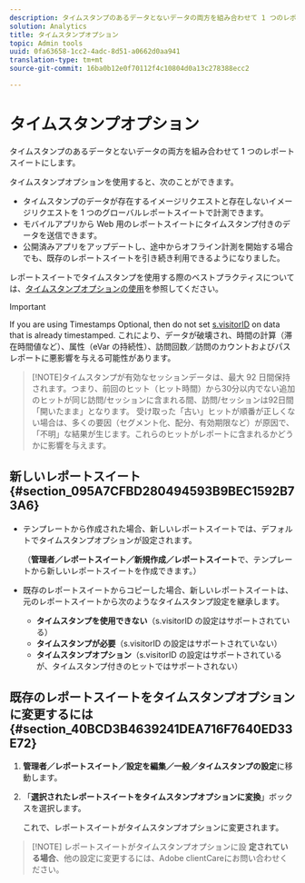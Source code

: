```yaml
---
description: タイムスタンプのあるデータとないデータの両方を組み合わせて 1 つのレポートスイートにします。
solution: Analytics
title: タイムスタンプオプション
topic: Admin tools
uuid: 0fa63658-1cc2-4adc-8d51-a0662d0aa941
translation-type: tm+mt
source-git-commit: 16ba0b12e0f70112f4c10804d0a13c278388ecc2

---
```



# タイムスタンプオプション

タイムスタンプのあるデータとないデータの両方を組み合わせて 1 つのレポートスイートにします。

タイムスタンプオプションを使用すると、次のことができます。

* タイムスタンプのデータが存在するイメージリクエストと存在しないイメージリクエストを 1 つのグローバルレポートスイートで計測できます。
* モバイルアプリから Web 用のレポートスイートにタイムスタンプ付きのデータを送信できます。
* 公開済みアプリをアップデートし、途中からオフライン計測を開始する場合でも、既存のレポートスイートを引き続き利用できるようになりました。

レポートスイートでタイムスタンプを使用する際のベストプラクティスについては、[タイムスタンプオプションの使用](/help/implement/js-implementation/timestamps-overview.md)を参照してください。

>[!IMPORTANT]
>
>If you are using Timestamps Optional, then do not set [s.visitorID](https://marketing.adobe.com/resources/help/en_US/sc/implement/visid_custom.html) on data that is already timestamped. これにより、データが破壊され、時間の計算（滞在時間値など）、属性（eVar の持続性）、訪問回数／訪問のカウントおよびパスレポートに悪影響を与える可能性があります。

> [!NOTE]タイムスタンプが有効なセッションデータは、最大 92 日間保持されます。つまり、前回のヒット（ヒット時間）から30分以内でない追加のヒットが同じ訪問/セッションに含まれる間、訪問/セッションは92日間「開いたまま」となります。 受け取った「古い」ヒットが順番が正しくない場合は、多くの要因（セグメント化、配分、有効期限など）が原因で、「不明」な結果が生じます。これらのヒットがレポートに含まれるかどうかに影響を与えます。

## 新しいレポートスイート {#section_095A7CFBD280494593B9BEC1592B73A6}

* テンプレートから作成された場合、新しいレポートスイートでは、デフォルトでタイムスタンプオプションが設定されます。

   （**管理者／レポートスイート／新規作成／レポートスイート**&#x200B;で、テンプレートから新しいレポートスイートを作成できます。）
* 既存のレポートスイートからコピーした場合、新しいレポートスイートは、元のレポートスイートから次のようなタイムスタンプ設定を継承します。

   * **タイムスタンプを使用できない**（s.visitorID の設定はサポートされている）
   * **タイムスタンプが必要**（s.visitorID の設定はサポートされていない）
   * **タイムスタンプオプション**（s.visitorID の設定はサポートされているが、タイムスタンプ付きのヒットではサポートされない）

## 既存のレポートスイートをタイムスタンプオプションに変更するには {#section_40BCD3B4639241DEA716F7640ED33E72}

1. **管理者／レポートスイート／設定を編集／一般／タイムスタンプの設定**&#x200B;に移動します。
1. 「**選択されたレポートスイートをタイムスタンプオプションに変換**」ボックスを選択します。

   これで、レポートスイートがタイムスタンプオプションに変更されます。

> [!NOTE] レポートスイートがタイムスタンプオプションに設 **定されている場合**、他の設定に変更するには、Adobe clientCareにお問い合わせください。


